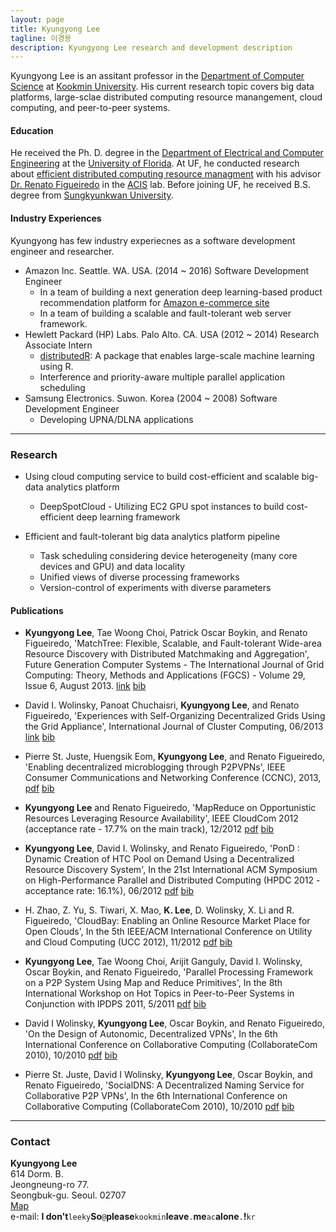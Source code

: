 ```yaml
---
layout: page
title: Kyungyong Lee
tagline: 이경용
description: Kyungyong Lee research and development description
---
```


Kyungyong Lee is an assitant professor in the [Department of Computer Science](http://eecs.kookmin.ac.kr/site/computer/introduction.htm) at [Kookmin University](http://www.kookmin.ac.kr/home.php). His current research topic covers big data platforms, large-sclae distributed computing resource manangement, cloud computing, and peer-to-peer systems. 

#### Education
He received the Ph. D. degree in the [Department of Electrical and Computer Engineering](https://www.ece.ufl.edu/) at the [University of Florida](http://www.ufl.edu/). At UF, he conducted research about [efficient distributed computing resource managment](http://search.proquest.com/docview/1671724902) with his advisor [Dr. Renato Figueiredo](https://www.acis.ufl.edu/people/renatof) in the [ACIS](https://www.acis.ufl.edu/) lab. Before joining UF, he received B.S. degree from [Sungkyunkwan University](http://www.skku.edu/).


#### Industry Experiences
Kyungyong has few industry experiecnes as a software development engineer and researcher.

* Amazon Inc. Seattle. WA. USA. (2014 ~ 2016) Software Development Engineer
  * In a team of building a next generation deep learning-based product recommendation platform for [Amazon e-commerce site](https://www.amazon.com/)
  * In a team of building a scalable and fault-tolerant web server framework.
* Hewlett Packard (HP) Labs. Palo Alto. CA. USA (2012 ~ 2014) Research Associate Intern
  * [distributedR](https://github.com/vertica/distributedR): A package that enables large-scale machine learning using R.
  * Interference and priority-aware multiple parallel application scheduling
* Samsung Electronics. Suwon. Korea (2004 ~ 2008) Software Development Engineer
  * Developing UPNA/DLNA applications

---

### Research <a name="research"></a>

* Using cloud computing service to build cost-efficient and scalable big-data analytics platform
  * DeepSpotCloud - Utilizing EC2 GPU spot instances to build cost-efficient deep learning framework

* Efficient and fault-tolerant big data analytics platform pipeline
  * Task scheduling considering device heterogeneity (many core devices and GPU) and data locality
  * Unified views of diverse processing frameworks
  * Version-control of experiments with diverse parameters

#### Publications <a name="publication"></a>

* **Kyungyong Lee**, Tae Woong Choi, Patrick Oscar Boykin, and Renato Figueiredo, 'MatchTree: Flexible, Scalable, and Fault-tolerant Wide-area Resource Discovery with Distributed Matchmaking and Aggregation',
Future Generation Computer Systems - The International Journal of Grid Computing: Theory, Methods and Applications (FGCS) - Volume 29, Issue 6, August 2013. [link](http://authors.elsevier.com/sd/article/S0167739X12001653)  [bib](/publications/matchtree.bib)

* David I. Wolinsky, Panoat Chuchaisri, **Kyungyong Lee**, and Renato Figueiredo, 'Experiences with Self-Organizing Decentralized Grids Using the Grid Appliance', International  Journal of Cluster Computing, 06/2013 [link](http://www.springerlink.com/content/j1677u2qx2n88r62/) [bib](/publications/ga.bib)

* Pierre St. Juste, Huengsik Eom, **Kyungyong Lee**, and Renato Figueiredo, 'Enabling decentralized microblogging through P2PVPNs', IEEE Consumer Communications and Networking Conference (CCNC), 2013, [pdf](/publications/ccnc_p2p.pdf) [bib](/publications/ccnc_p2p.bib)

* **Kyungyong Lee** and Renato Figueiredo, 'MapReduce on Opportunistic Resources Leveraging Resource Availability', IEEE CloudCom 2012 (acceptance rate - 17.7% on the main track), 12/2012 [pdf](/publications/mr_opprt.pdf) [bib](/publications/mr_opprt.bib)

* **Kyungyong Lee**, David I. Wolinsky, and Renato Figueiredo,
'PonD : Dynamic Creation of HTC Pool on Demand Using a Decentralized Resource Discovery System', In the 21st International ACM Symposium on High-Performance Parallel and Distributed Computing (HPDC 2012 - acceptance rate: 16.1%), 06/2012 [pdf](/publications/pond.pdf) [bib](/publications/pond.bib)

* H. Zhao, Z. Yu, S. Tiwari, X. Mao, **K. Lee**, D. Wolinsky, X. Li and R. Figueiredo, 'CloudBay: Enabling an Online Resource Market Place for Open Clouds', In the 5th IEEE/ACM International Conference on Utility and Cloud Computing (UCC 2012), 11/2012 [pdf](/publications/cloudbay.pdf) [bib](/publications/cloudbay.bib)

* **Kyungyong Lee**, Tae Woong Choi, Arijit Ganguly, David I. Wolinsky, Oscar Boykin, and Renato Figueiredo, 'Parallel Processing Framework on a P2P System Using Map and Reduce Primitives', In the 8th International Workshop on Hot Topics in Peer-to-Peer Systems in Conjunction with IPDPS 2011, 5/2011 [pdf](/publications/mapreduce_p2p.pdf) [bib](/publications/mapreduce_p2p.bib)

* David I Wolinsky, **Kyungyong Lee**, Oscar Boykin, and Renato Figueiredo, 'On the Design of Autonomic, Decentralized VPNs', In the 6th International Conference on Collaborative Computing (CollaborateCom 2010), 10/2010 [pdf](/publications/david1.pdf) [bib](/publications/david1.bib)

* Pierre St. Juste, David I Wolinsky, **Kyungyong Lee**, Oscar Boykin, and Renato Figueiredo, 'SocialDNS: A Decentralized Naming Service for Collaborative P2P VPNs', In the 6th International Conference on Collaborative Computing (CollaborateCom 2010), 10/2010 [pdf](/publications/pierre1.pdf) [bib](/publications/pierre1.bib)

---

<div class="container">
<h3><a name="contact"></a>Contact</h3>
  <div class="row-fluid">
    <strong>Kyungyong Lee</strong> <br/>
    614 Dorm. B. <br/>
    Jeongneung-ro 77. <br/>
    Seongbuk-gu. Seoul. 02707 <br/>
    <a href="https://goo.gl/maps/vyrQxy815BR2" target="_blank">Map</a>
    <div id="hide_email">
e-mail: <b>I don't</b><code>leeky</code><b>So</b><code>@</code><b>please</b><code>kookmin</code><b>leave</b><code>.</code><b>me</b><code>ac</code><b>alone</b><code>.</code><b>!</b><code>kr</code><br/>
    </div>
  </div>
</div>

